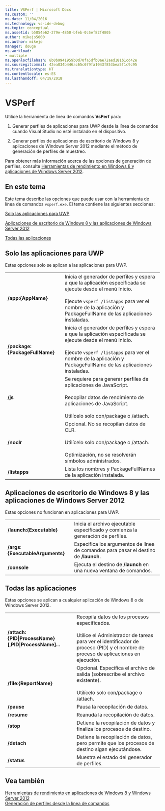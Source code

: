 ```yaml
---
title: VSPerf | Microsoft Docs
ms.custom: ''
ms.date: 11/04/2016
ms.technology: vs-ide-debug
ms.topic: conceptual
ms.assetid: b5854e62-279e-4850-bfeb-0c6ef82f4805
author: mikejo5000
ms.author: mikejo
manager: douge
ms.workload:
- multiple
ms.openlocfilehash: 8b0b0941959b0d70fa5dfb0ae72aed181b1cd42e
ms.sourcegitcommit: 42ea834b446ac65c679fa1043f853bea5f1c9c95
ms.translationtype: HT
ms.contentlocale: es-ES
ms.lasthandoff: 04/19/2018
---
```

# <a name="vsperf"></a>VSPerf
Utilice la herramienta de línea de comandos **VsPerf** para:  
  
1.  Generar perfiles de aplicaciones para UWP desde la línea de comandos cuando Visual Studio no esté instalado en el dispositivo.  
  
2.  Generar perfiles de aplicaciones de escritorio de Windows 8 y aplicaciones de Windows Server 2012 mediante el método de generación de perfiles de muestreo.  
  
 Para obtener más información acerca de las opciones de generación de perfiles, consulte [Herramientas de rendimiento en Windows 8 y aplicaciones de Windows Server 2012](../profiling/performance-tools-on-windows-8-and-windows-server-2012-applications.md).  
  
##  <a name="BKMK_In_this_topic"></a> En este tema  
 Este tema describe las opciones que puede usar con la herramienta de línea de comandos `vsperf.exe`. El tema contiene las siguientes secciones:  
  
 [Solo las aplicaciones para UWP](#BKMK_windows_store_apps_only)  
  
 [Aplicaciones de escritorio de Windows 8 y las aplicaciones de Windows Server 2012](#BKMK_Windows_8_classic_applications_and_Windows_Server_2012_applications_only)  
  
 [Todas las aplicaciones](#BKMK_All_applications)  
  
##  <a name="BKMK_windows_store_apps_only"></a> Solo las aplicaciones para UWP  
 Estas opciones solo se aplican a las aplicaciones para UWP.  
  
|||  
|-|-|  
|**/app:{AppName}**|Inicia el generador de perfiles y espera a que la aplicación especificada se ejecute desde el menú Inicio.<br /><br /> Ejecute `vsperf /listapps` para ver el nombre de la aplicación y PackageFullName de las aplicaciones instaladas.|  
|**/package:{PackageFullName}**|Inicia el generador de perfiles y espera a que la aplicación especificada se ejecute desde el menú Inicio.<br /><br /> Ejecute `vsperf /listapps` para ver el nombre de la aplicación y PackageFullName de las aplicaciones instaladas.|  
|**/js**|Se requiere para generar perfiles de aplicaciones de JavaScript.<br /><br /> Recopilar datos de rendimiento de aplicaciones de JavaScript.<br /><br /> Utilícelo solo con/package o /attach.|  
|**/noclr**|Opcional. No se recopilan datos de CLR.<br /><br /> Utilícelo solo con/package o /attach.<br /><br /> Optimización, no se resolverán símbolos administrados.|  
|**/listapps**|Lista los nombres y PackageFullNames de la aplicación instalada.|  
  
##  <a name="BKMK_Windows_8_classic_applications_and_Windows_Server_2012_applications_only"></a> Aplicaciones de escritorio de Windows 8 y las aplicaciones de Windows Server 2012  
 Estas opciones no funcionan en aplicaciones para UWP.  
  
|||  
|-|-|  
|**/launch:{Executable}**|Inicia el archivo ejecutable especificado y comienza la generación de perfiles.|  
|**/args:{ExecutableArguments}**|Especifica los argumentos de línea de comandos para pasar el destino de **/launch**.|  
|**/console**|Ejecuta el destino de **/launch** en una nueva ventana de comandos.|  
  
##  <a name="BKMK_All_applications"></a> Todas las aplicaciones  
 Estas opciones se aplican a cualquier aplicación de Windows 8 o de Windows Server 2012.  
  
|||  
|-|-|  
|**/attach:{PID&#124;ProcessName}[,PID&#124;ProcessName]...**|Recopila datos de los procesos especificados.<br /><br /> Utilice el Administrador de tareas para ver el identificador de proceso (PID) y el nombre de proceso de aplicaciones en ejecución.|  
|**/file:{ReportName}**|Opcional. Especifica el archivo de salida (sobrescribe el archivo existente).<br /><br /> Utilícelo solo con/package o /attach.|  
|**/pause**|Pausa la recopilación de datos.|  
|**/resume**|Reanuda la recopilación de datos.|  
|**/stop**|Detiene la recopilación de datos y finaliza los procesos de destino.|  
|**/detach**|Detiene la recopilación de datos, pero permite que los procesos de destino sigan ejecutándose.|  
|**/status**|Muestra el estado del generador de perfiles.|  
  
## <a name="see-also"></a>Vea también  
 [Herramientas de rendimiento en aplicaciones de Windows 8 y Windows Server 2012](../profiling/performance-tools-on-windows-8-and-windows-server-2012-applications.md)   
 [Generación de perfiles desde la línea de comandos](../profiling/using-the-profiling-tools-from-the-command-line.md)
